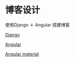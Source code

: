 # 博客设计

使用Django ＋ Angular 搭建博客

[Django](http://djangoproject.com/)

[Angular](https://angular.io/)

[Angular material](https://material.angular.io/)
